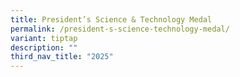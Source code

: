 ```yaml
---
title: President’s Science & Technology Medal
permalink: /president-s-science-technology-medal/
variant: tiptap
description: ""
third_nav_title: "2025"
---
```

